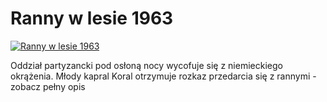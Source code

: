 Ranny w lesie 1963 
=============
[![Ranny w lesie 1963 ](http://vidos.pl/images/player.gif)](http://vidos.pl/ranny-w-lesie-1963)

 Oddział partyzancki pod osłoną nocy wycofuje się z niemieckiego okrążenia. Młody kapral Koral otrzymuje rozkaz przedarcia się z rannymi - zobacz pełny opis
